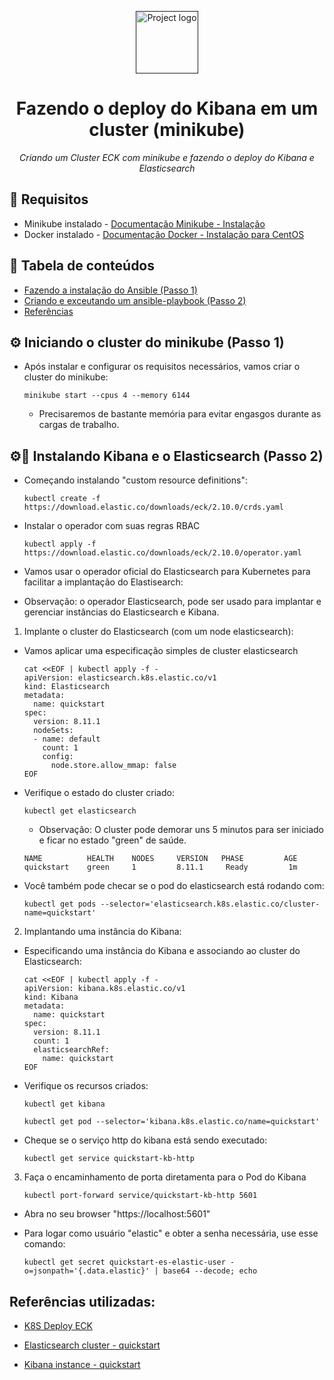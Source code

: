 
<p align="center">
  <a href="" rel="noopener">
 <img max-width=400px height=100px src="https://upload.wikimedia.org/wikipedia/commons/thumb/4/45/Logo_CompassoUOL_Positivo.png/1200px-Logo_CompassoUOL_Positivo.png" alt="Project logo"></a>
</p>

<h1 align="center">Fazendo o deploy do Kibana em um cluster (minikube)</h1> 
<p align="center"><i>Criando um Cluster ECK com minikube e fazendo o deploy do Kibana e Elasticsearch </i></p>

## 📑 Requisitos

- Minikube instalado - [Documentação Minikube - Instalação](https://minikube.sigs.k8s.io/docs/start/)
- Docker instalado - [Documentação Docker - Instalação para CentOS](https://docs.docker.com/engine/install/centos/)

## 📝 Tabela de conteúdos
- [Fazendo a instalação do Ansible (Passo 1)](#step1)
- [Criando e exceutando um ansible-playbook (Passo 2)](#step2)
- [Referências](#documentation)

## ⚙️ Iniciando o cluster do minikube (Passo 1)<a name = "step2"></a>

- Após instalar e configurar os requisitos necessários, vamos criar o cluster do minikube:

    ```
    minikube start --cpus 4 --memory 6144
    ```

    - Precisaremos de bastante memória para evitar engasgos durante as cargas de trabalho.

## ⚙️🔽 Instalando Kibana e o Elasticsearch (Passo 2)<a name = "step3"></a>

- Começando instalando "custom resource definitions":

    ```
    kubectl create -f https://download.elastic.co/downloads/eck/2.10.0/crds.yaml
    ```

- Instalar o operador com suas regras RBAC

    ```
    kubectl apply -f https://download.elastic.co/downloads/eck/2.10.0/operator.yaml
    ```

- Vamos usar o operador oficial do Elasticsearch para Kubernetes para facilitar a implantação do Elastisearch:
- Observação: o operador Elasticsearch, pode ser usado para implantar e gerenciar instâncias do Elasticsearch e Kibana.

1. Implante o cluster do Elasticsearch (com um node elasticsearch):

- Vamos aplicar uma especificação simples de cluster elasticsearch

    ```
    cat <<EOF | kubectl apply -f -
    apiVersion: elasticsearch.k8s.elastic.co/v1
    kind: Elasticsearch
    metadata:
      name: quickstart
    spec:
      version: 8.11.1
      nodeSets:
      - name: default
        count: 1
        config:
          node.store.allow_mmap: false
    EOF
    ```

- Verifique o estado do cluster criado:

    ```
    kubectl get elasticsearch
    ```

    - Observação: O cluster pode demorar uns 5 minutos para ser iniciado e ficar no estado "green" de saúde. 

    ```
    NAME          HEALTH    NODES     VERSION   PHASE         AGE
    quickstart    green     1         8.11.1     Ready         1m
    ```

- Você também pode checar se o pod do elasticsearch está rodando com:

    ```
    kubectl get pods --selector='elasticsearch.k8s.elastic.co/cluster-name=quickstart'
    ```

2. Implantando uma instância do Kibana:

- Especificando uma instância do Kibana e associando ao cluster do Elasticsearch:

    ```
    cat <<EOF | kubectl apply -f -
    apiVersion: kibana.k8s.elastic.co/v1
    kind: Kibana
    metadata:
      name: quickstart
    spec:
      version: 8.11.1
      count: 1
      elasticsearchRef:
        name: quickstart
    EOF
    ```

- Verifique os recursos criados:

    ```
    kubectl get kibana
    ```

    ```
    kubectl get pod --selector='kibana.k8s.elastic.co/name=quickstart'
    ```

- Cheque se o serviço http do kibana está sendo executado:

    ```
    kubectl get service quickstart-kb-http

    ```


3. Faça o encaminhamento de porta diretamenta para o Pod do Kibana

    ```
    kubectl port-forward service/quickstart-kb-http 5601
    ```

- Abra no seu browser "https://localhost:5601"

- Para logar como usuário "elastic" e obter a senha necessária, use esse comando:

    ```
    kubectl get secret quickstart-es-elastic-user -o=jsonpath='{.data.elastic}' | base64 --decode; echo
    ```

## Referências utilizadas:<a name="documentation"></a>

- [K8S Deploy ECK](https://www.elastic.co/guide/en/cloud-on-k8s/master/k8s-deploy-eck.html#k8s-deploy-eck)

- [Elasticsearch cluster - quickstart](https://www.elastic.co/guide/en/cloud-on-k8s/master/k8s-deploy-elasticsearch.html) 

- [Kibana instance - quickstart](https://www.elastic.co/guide/en/cloud-on-k8s/master/k8s-deploy-kibana.html)
